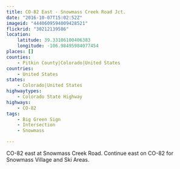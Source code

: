 ```yaml
---
title: CO-82 East - Snowmass Creek Road Jct.
date: "2016-10-07T15:02:52Z"
imageid: "4440609594009428521"
flickrid: "30212139586"
location:
    latitude: 39.33106100406383
    longitude: -106.98495984077454
places: []
counties:
    - Pitkin County|Colorado|United States
countries:
    - United States
states:
    - Colorado|United States
highwaytypes:
    - Colorado State Highway
highways:
    - CO-82
tags:
    - Big Green Sign
    - Intersection
    - Snowmass

---
```

CO-82 east at Snowmass Creek Road.  Continue east on CO-82 for Snowmass Village and Ski Areas.